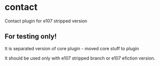 # contact
Contact plugin for e107 stripped version

## For testing only! 
It is separated version of core plugin - moved core stuff to plugin

It should be used only with e107 stripped branch or e107 efiction version. 
